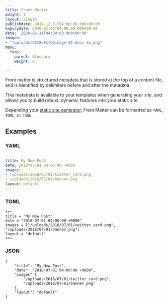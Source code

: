 ```yaml
---
title: Front Matter
weight: 1
layout: single
publishdate: 2017-12-31T04:00:00.000+00:00
expirydate: 2030-01-01T04:00:00.000+00:00
date: '2020-06-11T04:00:00.000+00:00'
images:
- "/uploads/2018/01/OGimage-01-docs-3x.png"
menu:
  faqs:
    parent: Glossary
    weight: 6

---
```

Front matter is structured metadata that is stored at the top of a content file, and is identified by delimiters before and after the metadata.

This metadata is available to your templates when generating your site, and allows you to build robust, dynamic features into your static site.

Depending your [static site generator](/docs/faqs/glossary/static-site-generators/), Front Matter can be formatted as `YAML`, `TOML`, or `JSON`.

## Examples

### YAML
```yaml
---
title: My New Post
date: 2018-07-01 04:00:00 +0000
images:
- /uploads/2018/07/01/twitter_card.png
- /uploads/2018/07/01/banner.png
layout: default
---
```

### TOML
```
+++
title = "My New Post"
date = "2018-07-01 04:00:00 +0000"
images = ["/uploads/2018/07/01/twitter_card.png", "/uploads/2018/07/01/banner.png"]
layout = "default"
+++
```

### JSON
```
{
    "title": "My New Post",
    "date": "2018-07-01 04:00:00 +0000",
    "images" [
        "/uploads/2018/07/01/twitter_card.png",
        "/uploads/2018/07/01/banner.png"
    ],
    "layout": "default"
}
```